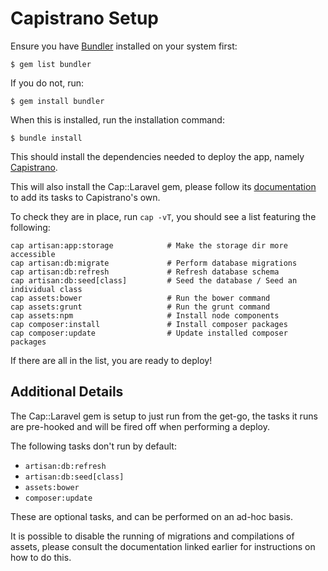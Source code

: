 # Capistrano Setup

Ensure you have [Bundler](http://bundler.io) installed on your system first:

	$ gem list bundler

If you do not, run:

	$ gem install bundler

When this is installed, run the installation command:

	$ bundle install

This should install the dependencies needed to deploy the app, namely [Capistrano](http://capistranorb.com).

This will also install the Cap::Laravel gem, please follow its [documentation](https://github.com/wearearchitect/cap-laravel) to add its tasks to Capistrano's own.

To check they are in place, run `cap -vT`, you should see a list featuring the following:

	cap artisan:app:storage            # Make the storage dir more accessible
	cap artisan:db:migrate             # Perform database migrations
	cap artisan:db:refresh             # Refresh database schema
	cap artisan:db:seed[class]         # Seed the database / Seed an individual class
	cap assets:bower                   # Run the bower command
	cap assets:grunt                   # Run the grunt command
	cap assets:npm                     # Install node components
	cap composer:install               # Install composer packages
	cap composer:update                # Update installed composer packages

If there are all in the list, you are ready to deploy!

## Additional Details

The Cap::Laravel gem is setup to just run from the get-go, the tasks it runs are pre-hooked and will be fired off when performing a deploy.

The following tasks don't run by default:

- `artisan:db:refresh`
- `artisan:db:seed[class]`
- `assets:bower`
- `composer:update`

These are optional tasks, and can be performed on an ad-hoc basis.

It is possible to disable the running of migrations and compilations of assets, please consult the documentation linked earlier for instructions on how to do this.